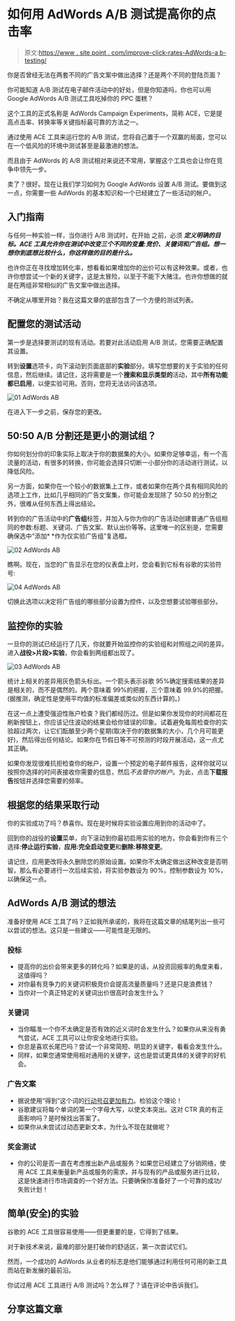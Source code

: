 # 如何用 AdWords A/B 测试提高你的点击率

> 原文:[https://www . site point . com/improve-click-rates-AdWords-a b-testing/](https://www.sitepoint.com/improve-click-rates-adwords-ab-testing/)

你是否曾经无法在两套不同的广告文案中做出选择？还是两个不同的登陆页面？

你可能知道 A/B 测试在电子邮件活动中的好处，但是你知道吗，你也可以用 Google AdWords A/B 测试工具吃掉你的 PPC 蛋糕？

这个工具的正式名称是 AdWords Campaign Experiments，简称 ACE，它是提高点击率、转换率等关键指标最可靠的方法之一。

通过使用 ACE 工具来运行您的 A/B 测试，您将自己置于一个双赢的局面，您可以在一个低风险的环境中测试甚至是最激进的想法。

而且由于 AdWords 的 A/B 测试相对来说还不常用，掌握这个工具也会让你在竞争中领先一步。

卖了？很好。现在让我们学习如何为 Google AdWords 设置 A/B 测试。要做到这一点，你需要一些 AdWords 的基本知识和一个已经建立了一些活动的帐户。

## 入门指南

与任何一种实验一样，当你进行 A/B 测试时，在开始 之前，必须 ***定义明确的目标。ACE 工具允许你在测试中改变三个不同的变量:**竞价、关键词和广告组**。想一想你到底想比较什么，你这样做的目的是什么。***

也许你正在寻找增加转化率，想看看如果增加你的出价可以有这种效果。或者，也许你想尝试一个新的关键字，这是太冒险，以至于不能下大赌注。也许你想做的就是在两组非常相似的广告文案中做出选择。

不确定从哪里开始？我在这篇文章的底部包含了一个方便的测试列表。

## 配置您的测试活动

第一步是选择要测试的现有活动。若要对此活动启用 A/B 测试，您需要正确配置其设置。

转到**设置**选项卡，向下滚动到页面底部的**实验**部分。填写您想要的关于实验的任何信息，然后继续。请记住，这将需要是一个**搜索和显示类型的**活动，其中**所有功能都已启用**，以便实验可用。否则，您将无法访问该选项。

![01 AdWords AB](../Images/7d1bb25add744e5a9a6a13e55accfae7.png)

在进入下一步之前，保存您的更改。

## 50:50 A/B 分割还是更小的测试组？

你如何划分你的印象实际上取决于你的数据集的大小。如果你足够幸运，有一个高流量的活动，有很多的转换，你可能会选择只切断一小部分你的活动进行测试，以降低风险。

另一方面，如果你在一个较小的数据集上工作，或者如果你在两个具有相同风险的选项上工作，比如几乎相同的广告文案集，你可能会发现除了 50:50 的分割之外，很难从任何东西上得出结论。

转到你的广告活动中的**广告组**标签，并加入与你为你的广告活动创建普通广告组相同的参数:标题、关键词、广告文案、默认出价等等。这里唯一的区别是，您需要确保选中“添加* *作为仅实验广告组”复选框。

![02 AdWords AB](../Images/0c25f6d49a5c67413f724311fd29ccdd.png)

瞧啊。现在，当您的广告显示在您的仪表盘上时，您会看到它标有谷歌的实验符号:

![04 AdWords AB](../Images/698c45cd3b2ba317326f6742e7b0c319.png)

切换此选项以决定将广告组的哪些部分设置为控件，以及您想要试验哪些部分。

## 监控你的实验

一旦你的测试已经运行了几天，你就要开始监控你的实验组和对照组之间的差异。进入**战役>片段>实验**，你会看到两组都出现了。

![03 AdWords AB](../Images/b19c39f56c3072937bc9bef520ab8def.png)

统计上相关的差异用灰色箭头标出。一个箭头表示谷歌 95%确定搜索结果的差异是相关的，而不是偶然的。两个意味着 99%的把握，三个意味着 99.9%的把握。(据推测，确定性是使用平均值的标准偏差或类似的东西计算的。)

在这一点上遭受强迫性账户检查？我们都经历过。但是如果你发现你的时间都花在刷新按钮上，你应该记住波动的结果会给你错误的印象。试着避免每周检查你的实验超过两次，让它们酝酿至少两个星期(取决于你的数据集的大小，几个月可能更好)，然后得出任何结论。如果你在节假日等不可预测的时段开展活动，这一点尤其正确。

如果你发现很难抗拒检查你的帐户，设置一个预定的电子邮件报告，这样你就可以按照你选择的时间表接收你需要的信息，然后*不去管你的帐户*。为此，点击**下载报告**按钮并选择您需要的频率。

## 根据您的结果采取行动

你的实验成功了吗？恭喜你。现在是时候将实验设置应用到你的活动中了。

回到你的战役的**设置**菜单，向下滚动到你最初启用实验的地方。你会看到你有三个选择:**停止运行实验**，**应用:完全启动变更**和**删除:移除变更**。

请记住，应用更改将永久删除您的原始设置。如果你不太确定做出这种改变是否明智，那么有必要进行一次后续实验，将实验参数设为 90%，控制参数设为 10%，以确保这一点。

## AdWords A/B 测试的想法

准备好使用 ACE 工具了吗？正如我所承诺的，我将在这篇文章的结尾列出一些可以尝试的想法。这只是一些建议——可能性是无限的。

### 投标

*   提高你的出价会带来更多的转化吗？如果是的话，从投资回报率的角度来看，这值得吗？
*   对你最有竞争力的关键词积极竞价会提高流量质量吗？还是只是浪费钱？
*   当你对一个真正特定的关键词出价很高时会发生什么？

### 关键词

*   当你瞄准一个你不太确定是否有效的近义词时会发生什么？如果你从来没有勇气尝试，ACE 工具可以让你安全地进行实验。
*   你总是喜欢长尾巴吗？尝试一个非常简短、明显的关键字，看看会发生什么。
*   同样，如果您通常使用相对通用的关键字，这也是尝试更具体的关键字的好机会。

### 广告文案

*   据说使用“得到”这个词的[行动号召更加有力](http://www.getelastic.com/the-power-of-the-word-get/)。检验这个理论！
*   谷歌建议将每个单词的第一个字母大写，以使文本突出。这对 CTR 真的有正面影响吗？是时候找出答案了。
*   如果你从未尝试过动态更新文本，为什么不现在就做呢？

### 奖金测试

*   你的公司是否一直在考虑推出新产品或服务？如果您已经建立了分销网络，使用 ACE 工具来衡量新产品或服务的需求，并与现有的产品或服务进行比较，这是快速进行市场调查的一个好方法。只要确保你准备好了一个可靠的成功/失败计划！

## 简单(安全)的实验

谷歌的 ACE 工具很容易使用——但更重要的是，它得到了结果。

对于新技术来说，最难的部分是打破你的舒适区，第一次尝试它们。

然而，一个成功的 AdWords 从业者的标志是他们能够通过利用任何可用的新工具而站在新发展的最前沿。

你试过用 ACE 工具进行 A/B 测试吗？怎么样了？请在评论中告诉我们。

## 分享这篇文章